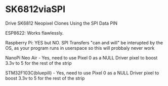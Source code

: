# SK6812viaSPI
Drive SK6812 Neopixel Clones Using the SPI Data PIN

ESP8622: Works flawlessly.

Raspberry Pi: YES but NO. SPI Transfers "can and will" be interupted by the OS, as your program runs in userspace so this will probbaly never work

NanoPi Neo Air - Yes, need to use Pixel 0 as a NULL Driver pixel to boost 3.3v to 5 for the rest of the strip

STM32F103C(bluepill) - Yes, need to use Pixel 0 as a NULL Driver pixel to boost 3.3v to 5 for the rest of the strip
  
